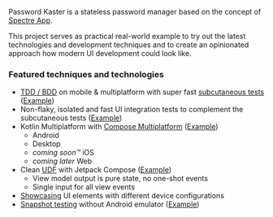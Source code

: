 Password Kaster is a stateless password manager based on the concept of [Spectre App](https://spectre.app).


This project serves as practical real-world example to try out the latest technologies and development techniques and
to create an opinionated approach how modern UI development could look like.

### Featured techniques and technologies
* [TDD / BDD](https://dannorth.net/introducing-bdd/) on mobile & multiplatform with super fast [subcutaneous tests](https://www.ministryoftesting.com/articles/8745e4ec) ([Example](UI/common/src/commonTest/kotlin/app/kaster/common))
* Non-flaky, isolated and fast UI integration tests to complement the subcutaneous tests ([Example](UI/android/src/androidTest/kotlin/app/kaster/android))
* Kotlin Multiplatform with [Compose Multiplatform](https://github.com/JetBrains/compose-jb) ([Example](UI/common/src/commonMain/kotlin/app/kaster/common/domainlist/DomainListScreen.kt))
  * Android
  * Desktop
  * _coming soon™_ iOS
  * _coming later_ Web
* Clean [UDF](https://developer.android.com/jetpack/compose/architecture#udf) with Jetpack Compose ([Example](UI/common/src/commonMain/kotlin/app/kaster/common/domainlist/DomainListViewContract.kt))
  * View model output is pure state, no one-shot events
  * Single input for all view events
* [Showcasing](https://github.com/airbnb/Showkase) UI elements with different device configurations
* [Snapshot testing](https://github.com/cashapp/paparazzi) without Android emulator ([Example](UI/common/src/androidUnitTest/kotlin/app/kaster/android/screenshottests/PreviewScreenshotTests.kt))
